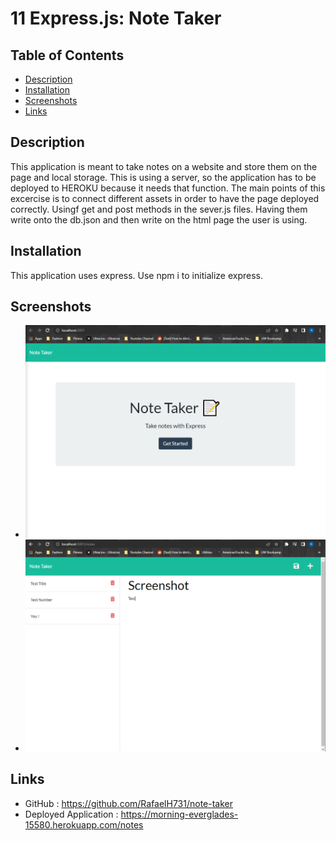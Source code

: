 # 11 Express.js: Note Taker


 ## Table of Contents
  - [Description](#description)
  - [Installation](#nstallation)
  - [Screenshots](#screenshots)
  - [Links](#links)

## Description
This application is meant to take notes on a website and store them on the page and local storage. This is using a server, so the application has to be deployed to HEROKU because it needs that function. The main points of this excercise is to connect different assets in order to have the page deployed correctly. Usingf get and post methods in the sever.js files. Having them write onto the db.json and then write on the html page the user is using.

## Installation
This application uses express. Use npm i to initialize express.

## Screenshots
- ![NoteTakerLandingPage](images/notetaker-landingpage.png)
- ![SavePage](images/notetaker-savepage.png)

## Links
- GitHub : https://github.com/RafaelH731/note-taker
- Deployed Application : https://morning-everglades-15580.herokuapp.com/notes


